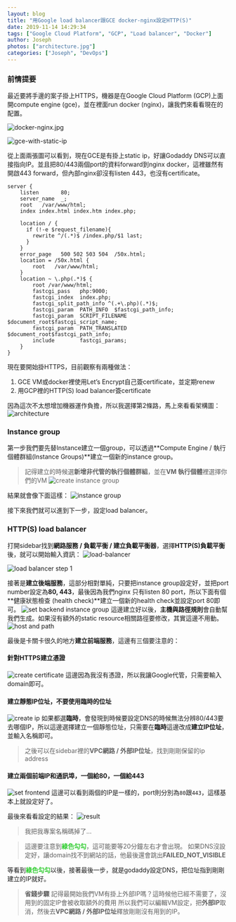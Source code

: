 ```yaml
---
layout: blog
title: "用Google load balancer跟GCE docker-nginx設定HTTP(S)"
date: 2019-11-14 14:29:34
tags: ["Google Cloud Platform", "GCP", "Load balancer", "Docker"]
author: Joseph
photos: ["architecture.jpg"]
categories: ["Joseph", "DevOps"]
---
```



### 前情提要

最近要將手邊的案子掛上HTTPS，機器是在Google Cloud Platform (GCP)上面開compute engine (gce)，並在裡面run docker (nginx)，讓我們來看看現在的配置。

![docker-nginx.jpg](docker-nginx.jpg)
<!-- more -->
![gce-with-static-ip](gce-with-static-ip.jpg)

從上面兩張圖可以看到，現在GCE是有掛上static ip，好讓Godaddy DNS可以直接指向IP。並且把80/443兩個port的資料forward到nginx docker，這裡雖然有開啟443 forward，但內部nginx卻沒有listen 443，也沒有certificate。

```
server {
    listen       80;
    server_name  _;
    root   /var/www/html;
    index index.html index.htm index.php;

    location / {
      if (!-e $request_filename){
        rewrite ^/(.*)$ /index.php/$1 last;
      }
    }
    error_page   500 502 503 504  /50x.html;
    location = /50x.html {
        root   /var/www/html;
    }
    location ~ \.php(.*)$ {
        root /var/www/html;
        fastcgi_pass   php:9000;
        fastcgi_index  index.php;
        fastcgi_split_path_info ^(.+\.php)(.*)$;
        fastcgi_param  PATH_INFO  $fastcgi_path_info;
        fastcgi_param  SCRIPT_FILENAME  $document_root$fastcgi_script_name;
        fastcgi_param  PATH_TRANSLATED  $document_root$fastcgi_path_info;
        include        fastcgi_params;
    }
}
```

現在要開始掛HTTPS，目前觀察有兩種做法：
1. GCE VM或docker裡使用Let’s Encrypt自己簽certificate，並定期renew
2. 用GCP裡的HTTP(S) load balancer簽certificate

因為這次不太想增加機器運作負擔，所以我選擇第2條路，馬上來看看架構圖：
![architecture](architecture.jpg "Load balancer 架構圖")

### Instance group

第一步我們要先替Instance建立一個group，可以透過**Compute Engine / 執行個體群組(Instance Groups)**建立一個新的instance group。
> 記得建立的時候選**新增非代管的執行個體群組**，並在**VM 執行個體**裡選擇你們的VM
![create instance group](create-instance-group.jpg "create instance group")

結果就會像下面這樣：
![instance group](instance-group.jpg "Instance group")

接下來我們就可以進到下一步，設定load balancer。
### HTTP(S) load balancer

打開sidebar找到**網路服務 / 負載平衡 / 建立負載平衡器**，選擇**HTTP(S)負載平衡**後，就可以開始輸入資訊：
![load-balancer](load-balancer.jpg "HTTP(S)負載平衡")

![load balancer step 1](load-balancer-step-1.jpg "網路到VM之間負載平衡")


接著是**建立後端服務**，這部分相對單純，只要把instance group設定好，並把port number設定為**80, 443**，最後因為我們nginx 只有listen 80 port，所以下面有個**健康狀態檢查 (health check)**建立一個新的health check並設定port 80即可。
![set backend instance group](set-backend-instance-group.jpg "Load balancer 建立後端服務")
這邊建立好以後，**主機與路徑規則**會自動幫我們生成。如果沒有額外的static resource相關路徑要修改，其實這邊不用動。
![host and path](host-and-path.jpg "Load balancer 主機與路徑規則")

最後是卡關卡很久的地方**建立前端服務**，這邊有三個要注意的：

#### 針對HTTPS建立憑證
![create certificate](create-cert.jpg "建立SSL憑證")
這邊因為我沒有憑證，所以我讓Google代管，只需要輸入domain即可。
#### 建立**靜態**IP位址，不要使用**臨時**的位址
![create ip](create-ip.jpg "建立靜態IP address")
如果都選**臨時**，會發現到時候要設定DNS的時候無法分辨80/443要去哪個IP，所以這邊選擇建立一個靜態位址，只需要在**臨時**這邊改成**建立IP位址**，並輸入名稱即可。

> 之後可以在sidebar裡的**VPC網路 / 外部IP位址**，找到剛剛保留的ip address

#### 建立**兩個**前端IP和通訊埠，一個給80，一個給443
![set frontend](set-frontend.jpg "Load balancer 建立前端服務")
這邊可以看到兩個的IP是一樣的，port則分別為`80`跟`443`，這樣基本上就設定好了。

最後來看看設定的結果：
![result](result.jpg "Load balancer結果")

> 我把我專案名稱碼掉了...

> 這邊要注意到<b style="color: limegreen">綠色勾勾</b>，這可能要等20分鐘左右才會出現。
> 如果DNS沒設定好，讓domain找不到網站的話，他最後還會跳出**FAILED_NOT_VISIBLE**

等看到<b style="color: limegreen">綠色勾勾</b>以後，接著最後一步，就是godaddy設定DNS，把位址指到剛剛建立的IP就好。

> **省錢步驟**
> 記得最開始我們VM有掛上外部IP嗎？這時候他已經不需要了，沒用到的固定IP會被收取額外的費用
> 所以我們可以編輯VM設定，把**外部IP**取消，然後去**VPC網路 / 外部IP位址**釋放剛剛沒有用到的IP。
